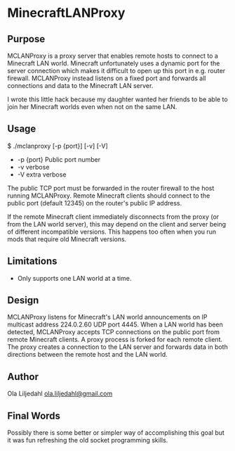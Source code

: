 MinecraftLANProxy
==============

Purpose
--------------
MCLANProxy is a proxy server that enables remote hosts to connect to a Minecraft
LAN world. Minecraft unfortunately uses a dynamic port for the server connection
which makes it difficult to open up this port in e.g. router firewall.
MCLANProxy instead listens on a fixed port and forwards all connections and data
to the Minecraft LAN server.

I wrote this little hack because my daughter wanted her friends to be able to
join her Minecraft worlds even when not on the same LAN.

Usage
--------------
$ ./mclanproxy [-p {port}] [-v] [-V]
- -p {port}       Public port number
- -v verbose
- -V extra verbose

The public TCP port must be forwarded in the router firewall to the host running MCLANProxy. Remote Minecraft clients should connect to the public port (default 12345) on the router's public IP address.

If the remote Minecraft client immediately disconnects from the proxy (or from the LAN world server), this may depend on the client and server being of different incompatible versions. This happens too often when you run mods that require old Minecraft versions.

Limitations
--------------
- Only supports one LAN world at a time.

Design
--------------
MCLANProxy listens for Minecraft's LAN world announcements on IP multicast
address 224.0.2.60 UDP port 4445. When a LAN world has been detected,
MCLANProxy accepts TCP connections on the public port from remote Minecraft
clients. A proxy process is forked for each remote client.
The proxy creates a connection to the LAN server and forwards data in both
directions between the remote host and the LAN world.

Author
--------------
Ola Liljedahl ola.liljedahl@gmail.com

Final Words
--------------
Possibly there is some better or simpler way of accomplishing this goal but it
was fun refreshing the old socket programming skills.
